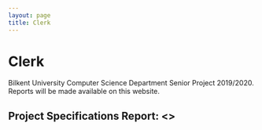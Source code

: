 ```yaml
---
layout: page
title: Clerk
---
```


# Clerk

Bilkent University Computer Science Department Senior Project 2019/2020. Reports will be made available on this website.

## Project Specifications Report: <>
